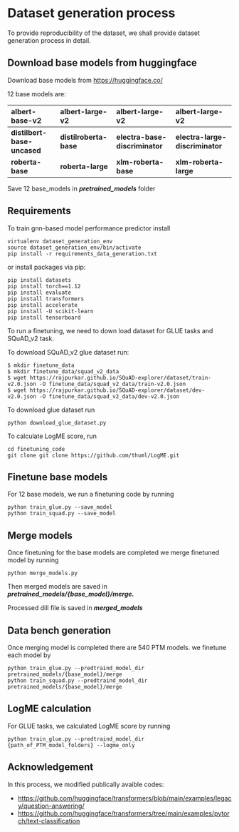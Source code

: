 # Dataset generation process

To provide reproducibility of the dataset, we shall provide dataset generation process in detail.

## Download base models from huggingface

Download base models from https://huggingface.co/

12 base models are:

| albert-base-v2                    | albert-large-v2              | albert-large-v2                      | albert-large-v2                       |
| :-------------------------------- | :--------------------------- | :----------------------------------- | :------------------------------------ |
| **distilbert-base-uncased** | **distilroberta-base** | **electra-base-discriminator** | **electra-large-discriminator** |
| **roberta-base**            | **roberta-large**      | **xlm-roberta-base**           | **xlm-roberta-large**           |

Save 12 base_models in ***pretrained_models*** folder

## Requirements

To train gnn-based model performance predictor install

```setup
virtualenv dataset_generation_env
source dataset_generation_env/bin/activate
pip install -r requirements_data_generation.txt
```

or install packages via pip:

```
pip install datasets
pip install torch==1.12
pip install evaluate
pip install transformers
pip install accelerate
pip install -U scikit-learn
pip install tensorboard
```

To run a finetuning, we need to down load dataset for GLUE tasks and SQuAD_v2 task.

To download SQuAD_v2 glue dataset run:

```
$ mkdir finetune_data
$ mkdir finetune_data/squad_v2_data
$ wget https://rajpurkar.github.io/SQuAD-explorer/dataset/train-v2.0.json -O finetune_data/squad_v2_data/train-v2.0.json
$ wget https://rajpurkar.github.io/SQuAD-explorer/dataset/dev-v2.0.json -O finetune_data/squad_v2_data/dev-v2.0.json
```

To download glue dataset run

```
python download_glue_dataset.py
```

To calculate LogME score, run

```
cd finetuning_code
git clone git clone https://github.com/thuml/LogME.git
```

## Finetune base models

For 12 base models, we run a finetuning code by running

```The
python train_glue.py --save_model
python train_squad.py --save_model
```

## Merge models

Once finetuning for the base models are completed we merge finetuned model by running

```
python merge_models.py
```

Then merged models are  saved in ***pretrained_models/{base_model}/merge.***

Processed dill file is saved in ***merged_models***

## Data bench generation

Once merging model is completed there are 540 PTM models. we finetune each model by

```
python train_glue.py --predtraind_model_dir pretrained_models/{base_model}/merge
python train_squad.py --predtraind_model_dir pretrained_models/{base_model}/merge
```

## LogME calculation

For GLUE tasks, we calculated LogME score by running

```
python train_glue.py --predtraind_model_dir {path_of_PTM_model_folders} --logme_only
```

## Acknowledgement

In this process, we modified publically avaible codes:

* https://github.com/huggingface/transformers/blob/main/examples/legacy/question-answering/
* https://github.com/huggingface/transformers/tree/main/examples/pytorch/text-classification
